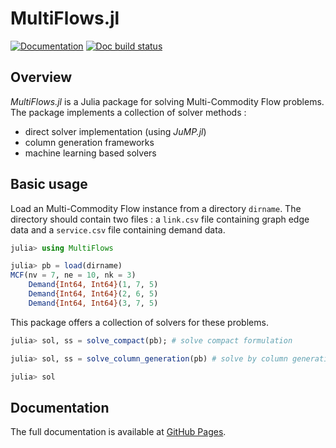 # MultiFlows.jl
[![Documentation](https://img.shields.io/badge/docs-latest-blue.svg)](https://dolgalad.github.io/MultiFlows.jl/dev/)
[![Doc build status](https://github.com/Dolgalad/MultiFlows.jl/actions/workflows/documentation.yml/badge.svg?branch=main)](https://github.com/Dolgalad/MultiFlows.jl/actions/workflows/documentation.yml?query=branch%3Amain)

## Overview
_MultiFlows.jl_ is a Julia package for solving Multi-Commodity Flow problems. The package implements a collection of solver methods : 

- direct solver implementation (using _JuMP.jl_)
- column generation frameworks
- machine learning based solvers

## Basic usage
Load an Multi-Commodity Flow instance from a directory `dirname`. The directory should contain two files : a `link.csv` file containing graph edge data and a `service.csv` file containing demand data.

```julia
julia> using MultiFlows

julia> pb = load(dirname)
MCF(nv = 7, ne = 10, nk = 3)
	Demand{Int64, Int64}(1, 7, 5)
	Demand{Int64, Int64}(2, 6, 5)
	Demand{Int64, Int64}(3, 7, 5)

```

This package offers a collection of solvers for these problems.

```julia
julia> sol, ss = solve_compact(pb); # solve compact formulation

julia> sol, ss = solve_column_generation(pb) # solve by column generation

julia> sol
```

## Documentation

The full documentation is available at [GitHub Pages](https://dolgalad.github.io/MultiFlows.jl/dev/). 

